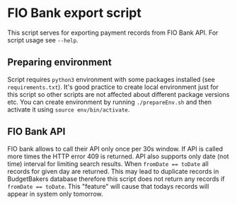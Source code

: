 # FIO Bank export script
This script serves for exporting payment records from FIO Bank API. For script usage see `--help`.

## Preparing environment
Script requires `python3` environment with some packages installed (see `requirements.txt`). It's good practice to create local environment just for this script so other scripts are not affected about different package versions etc. You can create environment by running `./prepareEnv.sh` and then activate it using `source env/bin/activate`.

## FIO Bank API
FIO bank allows to call their API only once per 30s window. If API is called more times the HTTP error 409 is returned. API also supports only date (not time) interval for limiting search results. When `fromDate == toDate` all records for given day are returned. This may lead to duplicate records in BudgetBakers database therefore this script does not return any records if `fromDate == toDate`. This "feature" will cause that todays records will appear in system only tomorrow.
